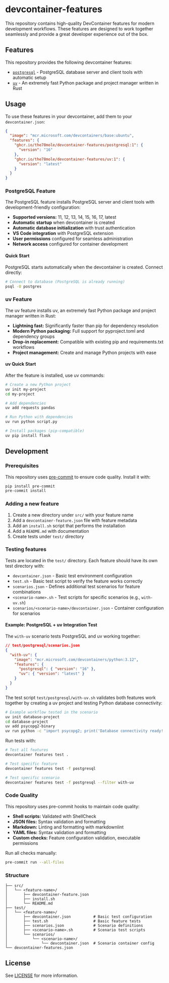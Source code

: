 # devcontainer-features

This repository contains high-quality DevContainer features for modern
development workflows. These features are designed to work together seamlessly
and provide a great developer experience out of the box.

## Features

This repository provides the following devcontainer features:

- [`postgresql`](./src/postgresql/README.md) - PostgreSQL database server and
  client tools with automatic setup
- [`uv`](./src/uv/README.md) - An extremely fast Python package and project
  manager written in Rust

## Usage

To use these features in your devcontainer, add them to your `devcontainer.json`:

```json
{
  "image": "mcr.microsoft.com/devcontainers/base:ubuntu",
  "features": {
    "ghcr.io/the78mole/devcontainer-features/postgresql:1": {
      "version": "16"
    },
    "ghcr.io/the78mole/devcontainer-features/uv:1": {
      "version": "latest"
    }
  }
}
```

### PostgreSQL Feature

The PostgreSQL feature installs PostgreSQL server and client tools with
development-friendly configuration:

- **Supported versions:** 11, 12, 13, 14, 15, 16, 17, latest
- **Automatic startup** when devcontainer is created
- **Automatic database initialization** with trust authentication
- **VS Code integration** with PostgreSQL extension
- **User permissions** configured for seamless administration
- **Network access** configured for container development

#### Quick Start

PostgreSQL starts automatically when the devcontainer is created. Connect directly:

```bash
# Connect to database (PostgreSQL is already running)
psql -U postgres
```

### uv Feature

The uv feature installs uv, an extremely fast Python package and project
manager written in Rust:

- **Lightning fast:** Significantly faster than pip for dependency resolution
- **Modern Python packaging:** Full support for pyproject.toml and dependency
  groups
- **Drop-in replacement:** Compatible with existing pip and requirements.txt
  workflows
- **Project management:** Create and manage Python projects with ease

#### uv Quick Start

After the feature is installed, use uv commands:

```bash
# Create a new Python project
uv init my-project
cd my-project

# Add dependencies
uv add requests pandas

# Run Python with dependencies
uv run python script.py

# Install packages (pip-compatible)
uv pip install flask
```

## Development

### Prerequisites

This repository uses [pre-commit](https://pre-commit.com/) to ensure code
quality. Install it with:

```bash
pip install pre-commit
pre-commit install
```

### Adding a new feature

1. Create a new directory under `src/` with your feature name
2. Add a `devcontainer-feature.json` file with feature metadata
3. Add an `install.sh` script that performs the installation
4. Add a `README.md` with documentation
5. Create tests under `test/` directory

### Testing features

Tests are located in the `test/` directory. Each feature should have its own
test directory with:

- `devcontainer.json` - Basic test environment configuration
- `test.sh` - Basic test script to verify the feature works correctly
- `scenarios.json` - Defines additional test scenarios for feature combinations
- `<scenario-name>.sh` - Test scripts for specific scenarios (e.g., `with-uv.sh`)
- `scenarios/<scenario-name>/devcontainer.json` - Container configuration for scenarios

#### Example: PostgreSQL + uv Integration Test

The `with-uv` scenario tests PostgreSQL and uv working together:

```json
// test/postgresql/scenarios.json
{
  "with-uv": {
    "image": "mcr.microsoft.com/devcontainers/python:3.12",
    "features": {
      "postgresql": { "version": "16" },
      "uv": { "version": "latest" }
    }
  }
}
```

The test script `test/postgresql/with-uv.sh` validates both features work
together by creating a uv project and testing Python database connectivity:

```bash
# Example workflow tested in the scenario
uv init database-project
cd database-project
uv add psycopg2-binary
uv run python -c "import psycopg2; print('Database connectivity ready!')"
```

Run tests with:

```bash
# Test all features
devcontainer features test .

# Test specific feature
devcontainer features test -f postgresql

# Test specific scenario
devcontainer features test -f postgresql --filter with-uv
```

### Code Quality

This repository uses pre-commit hooks to maintain code quality:

- **Shell scripts:** Validated with ShellCheck
- **JSON files:** Syntax validation and formatting
- **Markdown:** Linting and formatting with markdownlint
- **YAML files:** Syntax validation and formatting
- **Custom checks:** Feature configuration validation, executable
  permissions

Run all checks manually:

```bash
pre-commit run --all-files
```

### Structure

```text
├── src/
│   └── <feature-name>/
│       ├── devcontainer-feature.json
│       ├── install.sh
│       └── README.md
├── test/
│   └── <feature-name>/
│       ├── devcontainer.json          # Basic test configuration
│       ├── test.sh                    # Basic feature tests
│       ├── scenarios.json             # Scenario definitions
│       ├── <scenario-name>.sh         # Scenario test scripts
│       └── scenarios/
│           └── <scenario-name>/
│               └── devcontainer.json  # Scenario container config
└── devcontainer-features.json
```

## License

See [LICENSE](./LICENSE) for more information.
